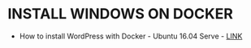 # INSTALL WINDOWS ON DOCKER

* How to install WordPress with Docker - Ubuntu 16.04 Serve - [LINK](https://www.techrepublic.com/article/how-to-install-wordpress-with-docker/)
